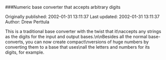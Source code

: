 ###Numeric base converter that accepts arbitrary digits

Originally published: 2002-01-31 13:11:37
Last updated: 2002-01-31 13:11:37
Author: Drew Perttula

This is a traditional base converter with the twist that it\naccepts any strings as the digits for the input and output bases.\n\nBesides all the normal base-converts, you can now create compact\nversions of huge numbers by converting them to a base that uses\nall the letters and numbers for its digits, for example.